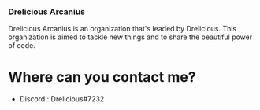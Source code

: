 ### Drelicious Arcanius

Drelicious Arcanius is an organization that's leaded by Drelicious. This organization is aimed to tackle new things and to share the beautiful power of code.

# Where can you contact me?
- Discord : Drelicious#7232
<!--
**Drelicious/Drelicious** is a ✨ _special_ ✨ repository because its `README.md` (this file) appears on your GitHub profile.

Here are some ideas to get you started:

- 🔭 I’m currently working on ...
- 🌱 I’m currently learning ...
- 👯 I’m looking to collaborate on ...
- 🤔 I’m looking for help with ...
- 💬 Ask me about ...
- 📫 How to reach me: ...
- 😄 Pronouns: ...
- ⚡ Fun fact: ...
-->

